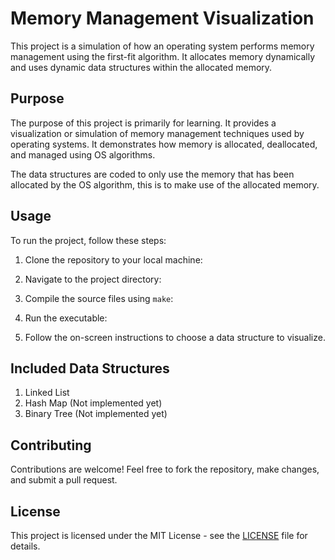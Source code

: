 # Memory Management Visualization

This project is a simulation of how an operating system performs memory management using the first-fit algorithm. It allocates memory dynamically and uses dynamic data structures within the allocated memory.

## Purpose

The purpose of this project is primarily for learning. It provides a visualization or simulation of memory management techniques used by operating systems. It demonstrates how memory is allocated, deallocated, and managed using OS algorithms.

The data structures are coded to only use the memory that has been allocated by the OS algorithm, this is to make use of the allocated memory.

## Usage

To run the project, follow these steps:

1. Clone the repository to your local machine:

2. Navigate to the project directory:

3. Compile the source files using `make`:

4. Run the executable:

5. Follow the on-screen instructions to choose a data structure to visualize.

## Included Data Structures 

1. Linked List
2. Hash Map (Not implemented yet)
3. Binary Tree (Not implemented yet)

## Contributing

Contributions are welcome! Feel free to fork the repository, make changes, and submit a pull request.

## License

This project is licensed under the MIT License - see the [LICENSE](LICENSE) file for details.
